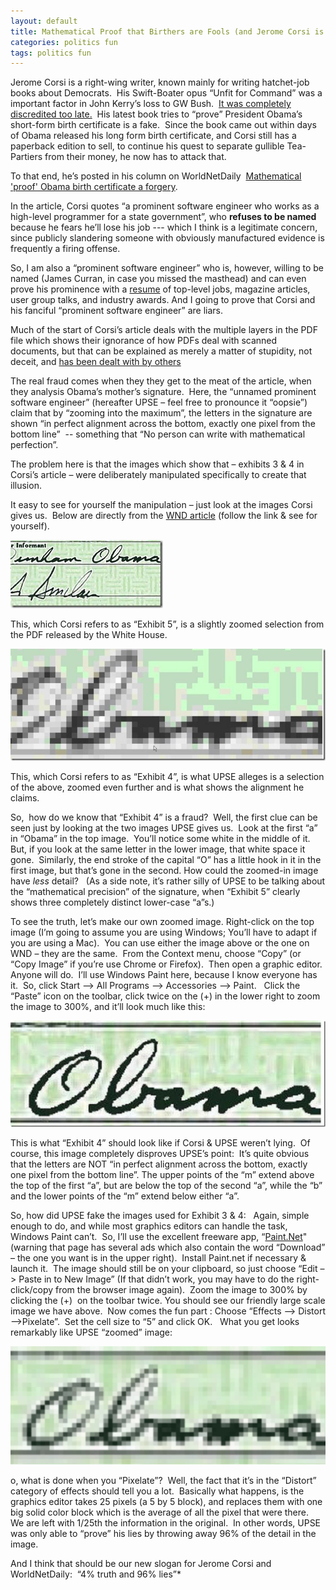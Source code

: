 ```yaml
---
layout: default
title: Mathematical Proof that Birthers are Fools (and Jerome Corsi is a Con-artist)
categories: politics fun
tags: politics fun
---
```


  Jerome Corsi is a right-wing writer, known mainly for writing hatchet-job books about Democrats.  His Swift-Boater opus “Unfit for Command” was a important factor in John Kerry’s loss to GW Bush.  [It was completely discredited too late.](http://en.wikipedia.org/wiki/Unfit_for_Command) 
  His latest book tries to “prove” President Obama’s short-form birth certificate is a fake.  Since the book came out within days of Obama released his long form birth certificate, and Corsi still has a paperback edition to sell, to continue his quest to separate gullible Tea-Partiers from their money, he now has to attack that.</p> 
  
  To that end, he’s posted in his column on WorldNetDaily  [Mathematical 'proof' Obama birth certificate a forgery](http://www.wnd.com/index.php?fa=PAGE.view&amp;pageId=319221).
  
In the article, Corsi quotes “a prominent software engineer who works as a high-level programmer for a state government”, who __refuses to be named__  because he fears he’ll lose his job --- which I think is a legitimate concern, since publicly slandering someone with obviously manufactured evidence is frequently a firing offense.
  
So, I am also a “prominent software engineer” who is, however, willing to be named (James Curran, in case you missed the masthead) and can even prove his prominence with a [resume](http://www.noveltheory.com/resume) of top-level jobs, magazine articles, user group talks, and industry awards. And I going to prove that Corsi and his fanciful “prominent software engineer” are liars.

  Much of the start of Corsi’s article deals with the multiple layers in the PDF file which shows their ignorance of how PDFs deal with scanned documents, but that can be explained as merely a matter of stupidity, not deceit, and [has been dealt with by others](http://www.youtube.com/nyatnagarl#p/a/u/1/ZHZQ_SrEiOc)

The real fraud comes when they they get to the meat of the article, when they analysis Obama’s mother’s signature.  Here, the “unnamed prominent software engineer” (hereafter UPSE – feel free to pronounce it “oopsie”) claim that by “zooming into the maximum”, the letters in the signature are shown “in perfect alignment across the bottom, exactly one pixel from the bottom line”  -- something that “No person can write with mathematical perfection”.

The problem here is that the images which show that – exhibits 3 &amp; 4 in Corsi’s article – were deliberately manipulated specifically to create that illusion.

It easy to see for yourself the manipulation – just look at the images Corsi gives us.  Below are directly from the [WND article](http://www.wnd.com/index.php?fa=PAGE.view&amp;pageId=319221) (follow the link &amp; see for yourself).

[![110706dunhamsignature](/images/110706dunhamsignature_thumb_5AE18CB2.jpg)](/images/110706dunhamsignature_3CE37EBE.jpg)

This, which Corsi refers to as “Exhibit 5”, is a slightly zoomed selection from the PDF released by the White House.
  
[ ![110705birthcertificatesignature3_0C6CFA48.jpg](/images/110705birthcertificatesignature3_thumb_32CEDD93.jpg)](/images/110705birthcertificatesignature3_0C6CFA48.jpg)

This, which Corsi refers to as “Exhibit 4”, is what UPSE alleges is a selection of the above, zoomed even further and is what shows the alignment he claims.
  
So,  how do we know that “Exhibit 4” is a fraud?  Well, the first clue can be seen just by looking at the two images UPSE gives us.  Look at the first “a” in “Obama” in the top image.  You’ll notice some white in the middle of it.  But, if you look at the same letter in the lower image, that white space it gone.  Similarly, the end stroke of the capital “O” has a little hook in it in the first image, but that’s gone in the second. How could the zoomed-in image have *less* detail?   (As a side note, it’s rather silly of UPSE to be talking about the “mathematical precision” of the signature, when “Exhibit 5” clearly shows three completely distinct lower-case “a”s.)

To see the truth, let’s make our own zoomed image. Right-click on the top image (I’m going to assume you are using Windows; You’ll have to adapt if you are using a Mac).  You can use either the image above or the one on WND – they are the same.  From the Context menu, choose “Copy” (or “Copy Image” if you’re use Chrome or Firefox).  Then open a graphic editor.  Anyone will do.  I’ll use Windows Paint here, because I know everyone has it.  So, click Start –&gt; All Programs –&gt; Accessories –&gt; Paint.   Click the “Paste” icon on the toolbar, click twice on the (+) in the lower right to zoom the image to 300%, and it’ll look much like this:
  
[![myImage1](/images/myImage1_thumb_44CAFB53.jpg)](/images/myImage1_78DF9AA6.jpg)
  
This is what “Exhibit 4” should look like if Corsi &amp; UPSE weren’t lying.  Of course, this image completely disproves UPSE’s point:  It’s quite obvious that the letters are NOT “in perfect alignment across the bottom, exactly one pixel from the bottom line”. The upper points of the “m” extend above the top of the first “a”, but are below the top of the second “a”, while the “b” and the lower points of the “m” extend below either “a”.

So, how did UPSE fake the images used for Exhibit 3 &amp; 4:   Again, simple enough to do, and while most graphics editors can handle the task, Windows Paint can’t.  So, I’ll use the excellent freeware app, “[Paint.Net](http://getpaint.net)"  (warning that page has several ads which also contain the word “Download” – the one you want is in the upper right).  Install Paint.net if necessary &amp; launch it.  The image should still be on your clipboard, so just choose “Edit –&gt; Paste in to New Image” (If that didn’t work, you may have to do the right-click/copy from the browser image again).  Zoom the image to 300% by clicking the (+)  on the toolbar twice. You should see our friendly large scale image we have above.  Now comes the fun part : Choose “Effects –&gt; Distort –&gt;Pixelate”.  Set the cell size to “5” and click OK.   What you get looks remarkably like UPSE “zoomed” image:
  
[![myImages2](/images/myImage2_thumb_2899F0CE.gif)](/images/myImage2_01DC005B.gif)

  o, what is done when you “Pixelate”?  Well, the fact that it’s in the “Distort” category of effects should tell you a lot.  Basically what happens, is the graphics editor takes 25 pixels (a 5 by 5 block), and replaces them with one big solid color block which is the average of all the pixel that were there.  We are left with 1/25th the information in the original.  In other words, UPSE was only able to “prove” his lies by throwing away 96% of the detail in the image.
  
And I think that should be our new slogan for Jerome Corsi and WorldNetDaily:  “4% truth and 96% lies”*
  